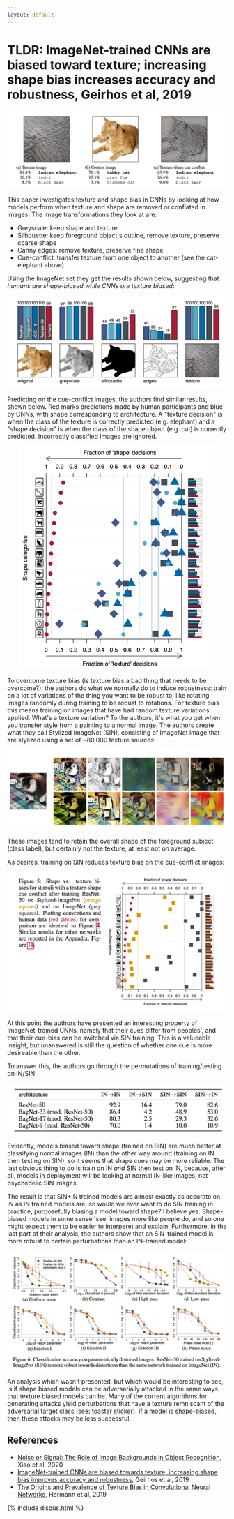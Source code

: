 ```yaml
---
layout: default
---
```


# TLDR: ImageNet-trained CNNs are biased toward texture; increasing shape bias increases accuracy and robustness, Geirhos et al, 2019

<center><img src="CNNTextureBias/1.png" style="zoom:50%;"></center>

This paper investigates texture and shape bias in CNNs by looking at how models perform when texture and shape are removed or conflated in images. The image transformations they look at are: 

- Greyscale: keep shape and texture
- Silhouette: keep foreground object's outline, remove texture, preserve coarse shape
- Canny edges: remove texture, preserve fine shape
- Cue-conflict: transfer texture from one object to another (see the cat-elephant above)

Using the ImageNet set they get the results shown below, suggesting that _humans are shape-biased while CNNs are texture biased_:

<center><img src="CNNTextureBias/2.png" style="zoom:50%;"></center>

Predicting on the cue-conflict images, the authors find similar results, shown below. Red marks predictions made by human participants and blue by CNNs, with shape corresponding to architecture. A "texture decision" is when the class of the texture is correctly predicted (e.g. elephant) and a "shape decision" is when the class of the shape object (e.g. cat) is correctly predicted. Incorrectly classified images are ignored.

<center><img src="CNNTextureBias/3.png" style="zoom:50%;"></center>

To overcome texture bias (is texture bias a bad thing that needs to be overcome?), the authors do what we normally do to induce robustness: train on a lot of variations of the thing you want to be robust to, like rotating images randomly during training to be robust to rotations. For texture bias this means training on images that have had random texture variations applied. What's a texture variation? To the authors, it's what you get when you transfer style from a painting to a normal image. The authors create what they call Stylized ImageNet (SIN), consisting of ImageNet image that are stylized using a set of ~80,000 texture sources:

<center><img src="CNNTextureBias/4.png" style="zoom:50%;"></center>

These images tend to retain the overall shape of the foreground subject (class label), but certainly not the texture, at least not on average.

As desires, training on SIN reduces texture bias on the cue-conflict images:

<center><img src="CNNTextureBias/5.png" style="zoom:50%;"></center>

At this point the authors have presented an interesting property of ImageNet-trained CNNs, namely that their cues differ from peoples', and that their cue-bias can be switched via SIN training.  This is a valueable insight, but unanswered is still the question of whether one cue is more desireable than the other.

To answer this, the authors go through the permutations of training/testing on IN/SIN:

<center><img src="CNNTextureBias/6.png" style="zoom:50%;"></center>

Evidently, models biased toward shape (trained on SIN) are much better at classifying normal images (IN) than the other way around (training on IN then testing on SIN), so it seems that shape cues may be more reliable. The last obvious thing to do is train on IN _and_ SIN then test on IN, because, after all, models in deployment will be looking at normal IN-like images, not psychedelic SIN images.

The result is that SIN+IN trained models are almost exactly as accurate on IN as IN trained models are, so would we ever want to do SIN training in practice, purposefully biasing a model toward shape? I believe yes. Shape-biased models in some sense 'see' images more like people do, and so one might expect them to be easier to interperet and explain. Furthermore, in the last part of their analysis, the authors show that an SIN-trained model is more robust to certain perturbations than an IN-trained model:

<center><img src="CNNTextureBias/7.png" style="zoom:50%;"></center>

An analysis which wasn't presented, but which would be interesting to see, is if shape biased models can be adversarially attacked in the same ways that texture biased models can be. Many of the current algorithms for generating attacks yield perturbations that have a texture remniscant of the adversarial target class (see: [toaster sticker](https://arxiv.org/pdf/1712.09665.pdf)). If a model is shape-biased, then these attacks may be less successful.


## References

- [Noise or Signal: The Role of Image Backgrounds in Object Recognition](https://arxiv.org/abs/2006.09994), Xiao et al, 2020
- [ImageNet-trained CNNs are biased towards texture; increasing shape bias improves accuracy and robustness](https://openreview.net/pdf?id=Bygh9j09KX), Geirhos et al, 2019
- [The Origins and Prevalence of Texture Bias in Convolutional Neural Networks](https://arxiv.org/abs/1911.09071), Hermann et al, 2019


{% include disqus.html %}

